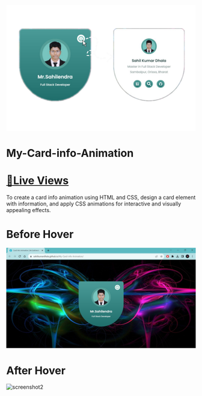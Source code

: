 ![theme](https://github.com/sahilkumardhala/My-Card-info-Animation/blob/main/Theme.png)

# My-Card-info-Animation
# [📌Live Views](https://sahilkumardhala.github.io/My-Card-info-Animation/)
To create a card info animation using HTML and CSS, design a card element with information, and apply CSS animations for interactive and visually appealing effects.
# Before Hover
![screenshot1](https://github.com/sahilkumardhala/My-Card-info-Animation/blob/main/Screenshot1.jpg)

# After Hover
![screenshot2](https://github.com/sahilkumardhala/My-Card-info-Animation/blob/main/Screenshot2.jpg)

